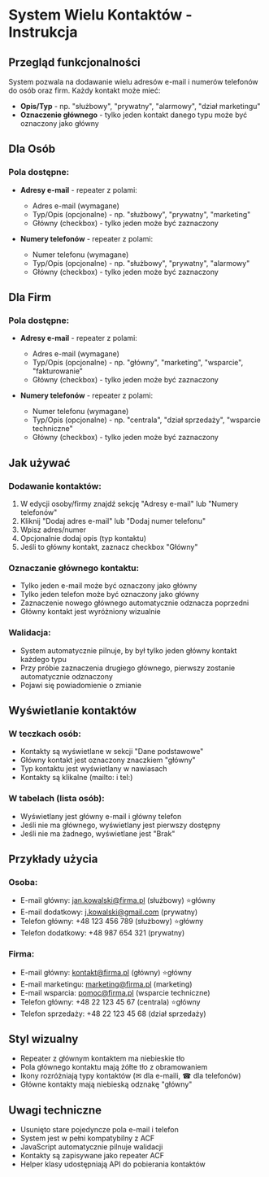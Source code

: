 # System Wielu Kontaktów - Instrukcja

## Przegląd funkcjonalności

System pozwala na dodawanie wielu adresów e-mail i numerów telefonów do osób oraz firm. Każdy kontakt może mieć:
- **Opis/Typ** - np. "służbowy", "prywatny", "alarmowy", "dział marketingu"
- **Oznaczenie głównego** - tylko jeden kontakt danego typu może być oznaczony jako główny

## Dla Osób

### Pola dostępne:
- **Adresy e-mail** - repeater z polami:
  - Adres e-mail (wymagane)
  - Typ/Opis (opcjonalne) - np. "służbowy", "prywatny", "marketing"
  - Główny (checkbox) - tylko jeden może być zaznaczony

- **Numery telefonów** - repeater z polami:
  - Numer telefonu (wymagane)
  - Typ/Opis (opcjonalne) - np. "służbowy", "prywatny", "alarmowy"
  - Główny (checkbox) - tylko jeden może być zaznaczony

## Dla Firm

### Pola dostępne:
- **Adresy e-mail** - repeater z polami:
  - Adres e-mail (wymagane)
  - Typ/Opis (opcjonalne) - np. "główny", "marketing", "wsparcie", "fakturowanie"
  - Główny (checkbox) - tylko jeden może być zaznaczony

- **Numery telefonów** - repeater z polami:
  - Numer telefonu (wymagane)
  - Typ/Opis (opcjonalne) - np. "centrala", "dział sprzedaży", "wsparcie techniczne"
  - Główny (checkbox) - tylko jeden może być zaznaczony

## Jak używać

### Dodawanie kontaktów:
1. W edycji osoby/firmy znajdź sekcję "Adresy e-mail" lub "Numery telefonów"
2. Kliknij "Dodaj adres e-mail" lub "Dodaj numer telefonu"
3. Wpisz adres/numer
4. Opcjonalnie dodaj opis (typ kontaktu)
5. Jeśli to główny kontakt, zaznacz checkbox "Główny"

### Oznaczanie głównego kontaktu:
- Tylko jeden e-mail może być oznaczony jako główny
- Tylko jeden telefon może być oznaczony jako główny
- Zaznaczenie nowego głównego automatycznie odznacza poprzedni
- Główny kontakt jest wyróżniony wizualnie

### Walidacja:
- System automatycznie pilnuje, by był tylko jeden główny kontakt każdego typu
- Przy próbie zaznaczenia drugiego głównego, pierwszy zostanie automatycznie odznaczony
- Pojawi się powiadomienie o zmianie

## Wyświetlanie kontaktów

### W teczkach osób:
- Kontakty są wyświetlane w sekcji "Dane podstawowe"
- Główny kontakt jest oznaczony znaczkiem "główny"
- Typ kontaktu jest wyświetlany w nawiasach
- Kontakty są klikalne (mailto: i tel:)

### W tabelach (lista osób):
- Wyświetlany jest główny e-mail i główny telefon
- Jeśli nie ma głównego, wyświetlany jest pierwszy dostępny
- Jeśli nie ma żadnego, wyświetlane jest "Brak"

## Przykłady użycia

### Osoba:
- E-mail główny: jan.kowalski@firma.pl (służbowy) ⭐główny
- E-mail dodatkowy: j.kowalski@gmail.com (prywatny)
- Telefon główny: +48 123 456 789 (służbowy) ⭐główny
- Telefon dodatkowy: +48 987 654 321 (prywatny)

### Firma:
- E-mail główny: kontakt@firma.pl (główny) ⭐główny
- E-mail marketingu: marketing@firma.pl (marketing)
- E-mail wsparcia: pomoc@firma.pl (wsparcie techniczne)
- Telefon główny: +48 22 123 45 67 (centrala) ⭐główny
- Telefon sprzedaży: +48 22 123 45 68 (dział sprzedaży)

## Styl wizualny

- Repeater z głównym kontaktem ma niebieskie tło
- Pola głównego kontaktu mają żółte tło z obramowaniem
- Ikony rozróżniają typy kontaktów (✉ dla e-maili, ☎ dla telefonów)
- Główne kontakty mają niebieską odznakę "główny"

## Uwagi techniczne

- Usunięto stare pojedyncze pola e-mail i telefon
- System jest w pełni kompatybilny z ACF
- JavaScript automatycznie pilnuje walidacji
- Kontakty są zapisywane jako repeater ACF
- Helper klasy udostępniają API do pobierania kontaktów

